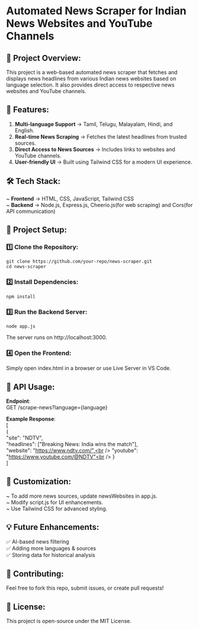 # Automated News Scraper for Indian News Websites and YouTube Channels

## 📌 Project Overview:
This project is a web-based automated news scraper that fetches and displays news headlines from various Indian news websites based on language selection. It also provides direct access to respective news websites and YouTube channels.<br />

## 🚀 Features:
1. **Multi-language Support** → Tamil, Telugu, Malayalam, Hindi, and English.<br />
2. **Real-time News Scraping** → Fetches the latest headlines from trusted sources.<br />
3. **Direct Access to News Sources** → Includes links to websites and YouTube channels.<br />
4. **User-friendly UI** → Built using Tailwind CSS for a modern UI experience.<br />

## 🛠️ Tech Stack:
~ **Frontend** → HTML, CSS, JavaScript, Tailwind CSS<br />
~ **Backend** → Node.js, Express.js, Cheerio.js(for web scraping) and Cors(for API communication)<br />

## 📂 Project Setup:
### 1️⃣ **Clone the Repository**:<br />
```bash<br />
git clone https://github.com/your-repo/news-scraper.git
cd news-scraper
```

### 2️⃣ **Install Dependencies**:<br />
```bash<br />
npm install
```

### 3️⃣ **Run the Backend Server**:<br />
```bash<br />
node app.js
```
The server runs on http://localhost:3000.<br />

### 4️⃣ **Open the Frontend**:<br />
Simply open index.html in a browser or use Live Server in VS Code.<br />

## 📡 API Usage:
**Endpoint**:<br />
GET /scrape-news?language={language}<br />

**Example Response**:<br />
[<br />
  {<br />
    "site": "NDTV",<br />
    "headlines": ["Breaking News: India wins the match"],<br />
    "website": "https://www.ndtv.com/",<br />
    "youtube": "https://www.youtube.com/@NDTV"<br />
  }<br />
]<br />

## 📌 Customization:
~ To add more news sources, update newsWebsites in app.js.<br />
~ Modify script.js for UI enhancements.<br />
~ Use Tailwind CSS for advanced styling.<br />

## 💡 Future Enhancements:
✅ AI-based news filtering<br />
✅ Adding more languages & sources<br />
✅ Storing data for historical analysis<br />

## 🤝 Contributing:
Feel free to fork this repo, submit issues, or create pull requests!<br />

## 📜 License:
This project is open-source under the MIT License.
